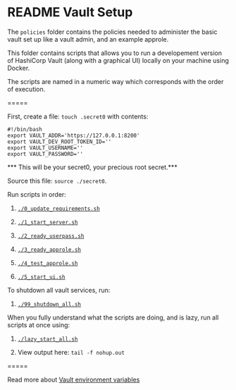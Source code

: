 # README Vault Setup

The `policies` folder contains the policies needed to administer the basic vault set up like a vault admin, and an example approle.

This folder contains scripts that allows you to run a developement version of HashiCorp Vault (along with a graphical UI) locally on your machine using Docker.

The scripts are named in a numeric way which corresponds with the order of execution.

=====

First, create a file: `touch .secret0` with contents:

```
#!/bin/bash
export VAULT_ADDR='https://127.0.0.1:8200'
export VAULT_DEV_ROOT_TOKEN_ID=''
export VAULT_USERNAME=''
export VAULT_PASSWORD=''
```
*** This will be your secret0, your precious root secret.***

Source this file: `source ./secret0`.

Run scripts in order:

1. [`./0_update_requirements.sh`](./0_update_requirements.sh)

2. [`./1_start_server.sh`](./1_start_server)

3. [`./2_ready_userpass.sh`](./2_ready_userpass.sh)

4. [`./3_ready_approle.sh`](./3_ready_approle.sh)

5. [`./4_test_approle.sh`](./4_test_approle.sh)

6. [`./5_start_ui.sh`](./5_start_ui.sh)


To shutdown all vault services, run:

1. [`./99_shutdown_all.sh`](./99_shutdown_all.sh)


When you fully understand what the scripts are doing, and is lazy, run all scripts at once using:

1. [`./lazy_start_all.sh`](./lazy_start_all.sh)

2. View output here: `tail -f nohup.out`

=====

Read more about [Vault environment variables](https://www.vaultproject.io/docs/commands/environment.html)
